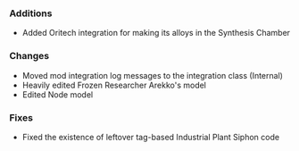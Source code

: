 ### Additions
- Added Oritech integration for making its alloys in the Synthesis Chamber

### Changes
- Moved mod integration log messages to the integration class (Internal)
- Heavily edited Frozen Researcher Arekko's model
- Edited Node model

### Fixes
- Fixed the existence of leftover tag-based Industrial Plant Siphon code
